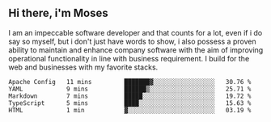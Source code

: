 ## Hi there, i'm Moses

I am an impeccable software developer and that counts for a lot, even if i do say so myself, but i don't just have words to show, i also possess a proven ability to maintain and enhance company software with the aim of improving operational functionality in line with business requirement. I build for the web and businesses with my favorite stacks.
<!--START_SECTION:waka-->

```text
Apache Config   11 mins         ███████▓░░░░░░░░░░░░░░░░░   30.76 %
YAML            9 mins          ██████▒░░░░░░░░░░░░░░░░░░   25.71 %
Markdown        7 mins          █████░░░░░░░░░░░░░░░░░░░░   19.72 %
TypeScript      5 mins          ████░░░░░░░░░░░░░░░░░░░░░   15.63 %
HTML            1 min           ▓░░░░░░░░░░░░░░░░░░░░░░░░   03.19 %
```

<!--END_SECTION:waka-->
